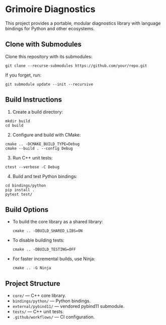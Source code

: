 # Grimoire Diagnostics

This project provides a portable, modular diagnostics library with language bindings for Python and other ecosystems.

## Clone with Submodules

Clone this repository with its submodules:

```
git clone --recurse-submodules https://github.com/your/repo.git
```

If you forget, run:

```
git submodule update --init --recursive
```

## Build Instructions

1. Create a build directory:

```
mkdir build
cd build
```

2. Configure and build with CMake:

```
cmake .. -DCMAKE_BUILD_TYPE=Debug
cmake --build . --config Debug
```

3. Run C++ unit tests:

```
ctest --verbose -C Debug
```

4. Build and test Python bindings:

```
cd bindings/python
pip install .
pytest test/
```

## Build Options

- To build the core library as a shared library:

  ```
  cmake .. -DBUILD_SHARED_LIBS=ON
  ```

- To disable building tests:

  ```
  cmake .. -DBUILD_TESTING=OFF
  ```

- For faster incremental builds, use Ninja:

  ```
  cmake .. -G Ninja
  ```

## Project Structure

- `core/` — C++ core library.
- `bindings/python/` — Python bindings.
- `external/pybind11/` — vendored pybind11 submodule.
- `tests/` — C++ unit tests.
- `.github/workflows/` — CI configuration.
